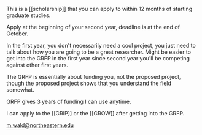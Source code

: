 This is a [[scholarship]] that you can apply to within 12 months of starting graduate studies.

Apply at the beginning of your second year, deadline is at the end of October.

In the first year, you don't necessarily need a cool project, you just need to talk about how you are going to be a great researcher. Might be easier to get into the GRFP in the first year since second year you'll be competing against other first years.

The GRFP is essentially about funding you, not the proposed project, though the proposed project shows that you understand the field somewhat.

GRFP gives 3 years of funding I can use anytime.

I can apply to the [[GRIP]] or the [[GROW]] after getting into the GRFP.

m.wald@northeastern.edu
